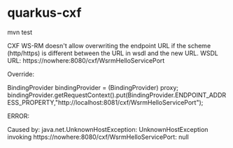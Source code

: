 # quarkus-cxf
mvn test

CXF WS-RM doesn't allow overwriting the endpoint URL if the scheme (http/https) is different between the URL in wsdl and the new URL.
WSDL URL: https://nowhere:8080/cxf/WsrmHelloServicePort

Override:

BindingProvider bindingProvider = (BindingProvider) proxy;
bindingProvider.getRequestContext().put(BindingProvider.ENDPOINT_ADDRESS_PROPERTY,"http://localhost:8081/cxf/WsrmHelloServicePort");

ERROR:

Caused by: java.net.UnknownHostException: UnknownHostException invoking https://nowhere:8080/cxf/WsrmHelloServicePort: null

